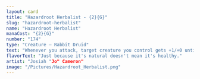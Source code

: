```yaml
---
layout: card
title: "Hazardroot Herbalist - {2}{G}"
slug: "hazardroot-herbalist"
name: "Hazardroot Herbalist"
manaCost: "{2}{G}"
number: "174"
type: "Creature — Rabbit Druid"
text: "Whenever you attack, target creature you control gets +1/+0 until end of turn. If that creature is a token, it also gains deathtouch until end of turn."
flavorText: "Just because it's natural doesn't mean it's healthy."
artist: "Josiah "Jo" Cameron"
image: "/Pictures/Hazardroot_Herbalist.png"
---
```


